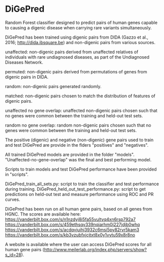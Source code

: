 # DiGePred
Random Forest classifier designed to predict pairs of human genes capable to causing a digenic disease when carrying rare variants simultaneously. 

DiGePred has been trained using digenic pairs from DIDA (Gazzo et al., 2016; http://dida.ibsquare.be) and non-digenic pairs from various sources.

  unaffected: non-digenic pairs derived from unaffected relatives of individuals with rare undiagnosed diseases, as part of the Undiagnosed Diseases Network.
  
  permuted: non-digenic pairs derived from permutations of genes from digenic pairs in DIDA.
  
  random: non-digenic pairs generated randomly.
  
  matched: non-digenic pairs chosen to match the distribution of features of digenic pairs.
  
  unaffected no gene overlap: unaffected non-digenic pairs chosen such that no genes were common between the training and held-out test sets.  
  
  random no gene overlap: random non-digenic pairs chosen such that no genes were common between the training and held-out test sets.
 
The positive (digenic) and negative (non-digenic) gene pairs used to train and test DiGePred are provide in the flders "positives" and "negatives".

All trained DiGePred models are provided in the folder "models". "Unaffected-no-gene-overlap" was the final and best performing model. 

Scripts to train models and test DiGePred performance have been provided in "scripts".

  DiGePred_train_all_sets.py: script to train the classifier and test performance during training.
  DiGePred_held_out_test_performance.py: script to get predictions on held-out test and measure performance using ROC and PR curves.

DiGePred has been run on all human gene pairs, based on all genes from HGNC. The scores are available here:
  https://vanderbilt.box.com/s/n1nzdyj8i5fa55vultyq4xn6rsp792a7
  https://vanderbilt.box.com/s/459ethsqv339nqiarhm0j227jdjb0whq
  https://vanderbilt.box.com/s/acdqvjuihj3932c6msi5py82rvr5kam3
  https://vanderbilt.box.com/s/kb3vzubfxjcjtxt8x0y1vytu59x8r8no
  
A website is available where the user can access DiGePred scores for all human gene pairs (http://www.meilerlab.org/index.php/servers/show?s_id=28). 
